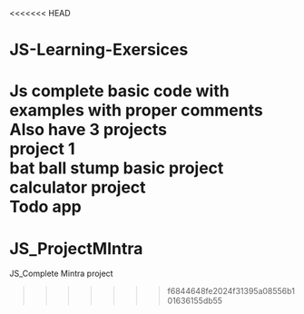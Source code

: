 <<<<<<< HEAD
# JS-Learning-Exersices
Js complete basic code with examples with proper comments Also have 3 projects 
<br>
project 1
<br>
bat ball stump basic project
<br>
calculator project
<br>
Todo app 
=======
# JS_ProjectMIntra
JS_Complete Mintra project 
>>>>>>> f6844648fe2024f31395a08556b101636155db55
